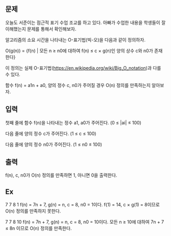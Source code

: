 ## 문제
오늘도 서준이는 점근적 표기 수업 조교를 하고 있다. 아빠가 수업한 내용을 학생들이 잘 이해했는지 문제를 통해서 확인해보자.

알고리즘의 소요 시간을 나타내는 O-표기법(빅-오)을 다음과 같이 정의하자.

O(g(n)) = {f(n) | 모든 n ≥ n0에 대하여 f(n) ≤ c × g(n)인 양의 상수 c와 n0가 존재한다}

이 정의는 실제 O-표기법(https://en.wikipedia.org/wiki/Big_O_notation)과 다를 수 있다.

함수 f(n) = a1n + a0, 양의 정수 c, n0가 주어질 경우 O(n) 정의를 만족하는지 알아보자.

## 입력
첫째 줄에 함수 f(n)을 나타내는 정수 a1, a0가 주어진다. (0 ≤ |ai| ≤ 100)

다음 줄에 양의 정수 c가 주어진다. (1 ≤ c ≤ 100)

다음 줄에 양의 정수 n0가 주어진다. (1 ≤ n0 ≤ 100)

## 출력
f(n), c, n0가 O(n) 정의를 만족하면 1, 아니면 0을 출력한다.

## Ex

7 7
8
1
f(n) = 7n + 7, g(n) = n, c = 8, n0 = 1이다.
f(1) = 14, c × g(1) = 8이므로 O(n) 정의를 만족하지 못한다.

7 7
8
10
f(n) = 7n + 7, g(n) = n, c = 8, n0 = 10이다. 
모든 n ≥ 10에 대하여 7n + 7 ≤ 8n 이므로 O(n) 정의를 만족한다.